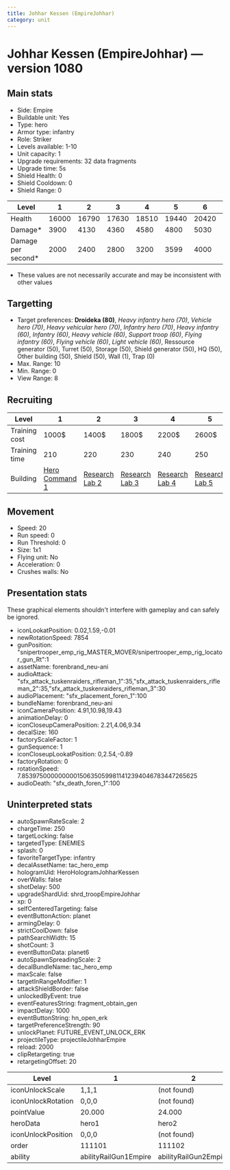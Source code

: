 ```yaml
---
title: Johhar Kessen (EmpireJohhar)
category: unit
---
```


# Johhar Kessen (EmpireJohhar) — version 1080

## Main stats

  * Side: Empire
  * Buildable unit: Yes
  * Type: hero
  * Armor type: infantry
  * Role: Striker
  * Levels available: 1-10
  * Unit capacity: 1
  * Upgrade requirements: 32 data fragments
  * Upgrade time: 5s
  * Shield Health: 0
  * Shield Cooldown: 0
  * Shield Range: 0

|Level             |1    |2    |3    |4    |5    |6    |7    |8    |9    |10   |
|------------------|-----|-----|-----|-----|-----|-----|-----|-----|-----|-----|
|Health            |16000|16790|17630|18510|19440|20420|21460|22560|23720|24950|
|Damage*           |3900 |4130 |4360 |4580 |4800 |5030 |5380 |5760 |6160 |6590 |
|Damage per second*|2000 |2400 |2800 |3200 |3599 |4000 |4400 |4800 |5200 |6000 |

* These values are not necessarily accurate and may be inconsistent with other values

## Targetting

  * Target preferences: **Droideka (80)**, _Heavy infantry hero (70)_, _Vehicle hero (70)_, _Heavy vehicular hero (70)_, _Infantry hero (70)_, _Heavy infantry (60)_, _Infantry (60)_, _Heavy vehicle (60)_, _Support troop (60)_, _Flying infantry (60)_, _Flying vehicle (60)_, _Light vehicle (60)_, Ressource generator (50), Turret (50), Storage (50), Shield generator (50), HQ (50), Other building (50), Shield (50), Wall (1), Trap (0)
  * Max. Range: 10
  * Min. Range: 0
  * View Range: 8

## Recruiting

|Level        |1                                           |2                                      |3                                      |4                                      |5                                      |6                                      |7                                      |8                                      |9                                      |10                                      |
|-------------|--------------------------------------------|---------------------------------------|---------------------------------------|---------------------------------------|---------------------------------------|---------------------------------------|---------------------------------------|---------------------------------------|---------------------------------------|----------------------------------------|
|Training cost|1000$                                       |1400$                                  |1800$                                  |2200$                                  |2600$                                  |3000$                                  |3400$                                  |4000$                                  |4200$                                  |4600$                                   |
|Training time|210                                         |220                                    |230                                    |240                                    |250                                    |260                                    |270                                    |280                                    |290                                    |300                                     |
|Building     |[Hero Command 1](empireTacticalCommand.html)|[Research Lab 2](empireOffenseLab.html)|[Research Lab 3](empireOffenseLab.html)|[Research Lab 4](empireOffenseLab.html)|[Research Lab 5](empireOffenseLab.html)|[Research Lab 6](empireOffenseLab.html)|[Research Lab 7](empireOffenseLab.html)|[Research Lab 8](empireOffenseLab.html)|[Research Lab 9](empireOffenseLab.html)|[Research Lab 10](empireOffenseLab.html)|

## Movement

  * Speed: 20
  * Run speed: 0
  * Run Threshold: 0
  * Size: 1x1
  * Flying unit: No
  * Acceleration: 0
  * Crushes walls: No

## Presentation stats

These graphical elements shouldn't interfere with gameplay and can safely be ignored.

  * iconLookatPosition: 0.02,1.59,-0.01
  * newRotationSpeed: 7854
  * gunPosition: "snipertrooper_emp_rig_MASTER_MOVER/snipertrooper_emp_rig_locator_gun_Rt":1
  * assetName: forenbrand_neu-ani
  * audioAttack: "sfx_attack_tuskenraiders_rifleman_1":35,"sfx_attack_tuskenraiders_rifleman_2":35,"sfx_attack_tuskenraiders_rifleman_3":30
  * audioPlacement: "sfx_placement_foren_1":100
  * bundleName: forenbrand_neu-ani
  * iconCameraPosition: 4.91,10.98,19.43
  * animationDelay: 0
  * iconCloseupCameraPosition: 2.21,4.06,9.34
  * decalSize: 160
  * factoryScaleFactor: 1
  * gunSequence: 1
  * iconCloseupLookatPosition: 0,2.54,-0.89
  * factoryRotation: 0
  * rotationSpeed: 7.8539750000000001506350599811412394046783447265625
  * audioDeath: "sfx_death_foren_1":100

## Uninterpreted stats

  * autoSpawnRateScale: 2
  * chargeTime: 250
  * targetLocking: false
  * targetedType: ENEMIES
  * splash: 0
  * favoriteTargetType: infantry
  * decalAssetName: tac_hero_emp
  * hologramUid: HeroHologramJohharKessen
  * overWalls: false
  * shotDelay: 500
  * upgradeShardUid: shrd_troopEmpireJohhar
  * xp: 0
  * selfCenteredTargeting: false
  * eventButtonAction: planet
  * armingDelay: 0
  * strictCoolDown: false
  * pathSearchWidth: 15
  * shotCount: 3
  * eventButtonData: planet6
  * autoSpawnSpreadingScale: 2
  * decalBundleName: tac_hero_emp
  * maxScale: false
  * targetInRangeModifier: 1
  * attackShieldBorder: false
  * unlockedByEvent: true
  * eventFeaturesString: fragment_obtain_gen
  * impactDelay: 1000
  * eventButtonString: hn_open_erk
  * targetPreferenceStrength: 90
  * unlockPlanet: FUTURE_EVENT_UNLOCK_ERK
  * projectileType: projectileJohharEmpire
  * reload: 2000
  * clipRetargeting: true
  * retargetingOffset: 20

|Level             |1                    |2                    |3                    |4                    |5                    |6                    |7                    |8                    |9                    |10                    |
|------------------|---------------------|---------------------|---------------------|---------------------|---------------------|---------------------|---------------------|---------------------|---------------------|----------------------|
|iconUnlockScale   |1,1,1                |(not found)          |(not found)          |(not found)          |(not found)          |(not found)          |(not found)          |(not found)          |(not found)          |(not found)           |
|iconUnlockRotation|0,0,0                |(not found)          |(not found)          |(not found)          |(not found)          |(not found)          |(not found)          |(not found)          |(not found)          |(not found)           |
|pointValue        |20.000               |24.000               |28.000               |32.000               |36.000               |40.000               |44.000               |48.000               |52.000               |60.000                |
|heroData          |hero1                |hero2                |hero3                |hero4                |hero5                |hero6                |hero7                |hero8                |hero9                |hero10                |
|iconUnlockPosition|0,0,0                |(not found)          |(not found)          |(not found)          |(not found)          |(not found)          |(not found)          |(not found)          |(not found)          |(not found)           |
|order             |111101               |111102               |111103               |111104               |111105               |111106               |111107               |111108               |111109               |111110                |
|ability           |abilityRailGun1Empire|abilityRailGun2Empire|abilityRailGun3Empire|abilityRailGun4Empire|abilityRailGun5Empire|abilityRailGun6Empire|abilityRailGun7Empire|abilityRailGun8Empire|abilityRailGun9Empire|abilityRailGun10Empire|

